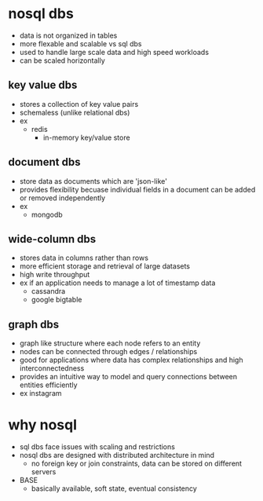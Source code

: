 # nosql dbs

- data is not organized in tables
- more flexable and scalable vs sql dbs
- used to handle large scale data and high speed workloads
- can be scaled horizontally

## key value dbs

- stores a collection of key value pairs
- schemaless (unlike relational dbs)
- ex
  - redis
    - in-memory key/value store

## document dbs

- store data as documents which are 'json-like'
- provides flexibility becuase individual fields in a document can be added or removed independently
- ex
  - mongodb

## wide-column dbs

- stores data in columns rather than rows
- more efficient storage and retrieval of large datasets
- high write throughput
- ex if an application needs to manage a lot of timestamp data
  - cassandra
  - google bigtable

## graph dbs

- graph like structure where each node refers to an entity
- nodes can be connected through edges / relationships
- good for applications where data has complex relationships and high interconnectedness
- provides an intuitive way to model and query connections between entities efficiently
- ex instagram

# why nosql

- sql dbs face issues with scaling and restrictions
- nosql dbs are designed with distributed architecture in mind
  - no foreign key or join constraints, data can be stored on different servers
- BASE
  - basically available, soft state, eventual consistency

